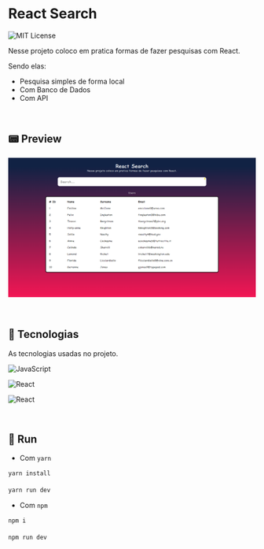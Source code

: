 # React Search 
![MIT License](https://img.shields.io/badge/License-MIT-green.svg)

Nesse projeto coloco em pratica formas de fazer pesquisas com React. 

Sendo elas:
- Pesquisa simples de forma local
- Com Banco de Dados
- Com API

<br>

## 📟 Preview
![Preview do sistema](.github/preview.png)

<br>

## 📼 Tecnologias
As tecnologias usadas no projeto.

![JavaScript](https://img.shields.io/badge/JavaScript-323330?style=for-the-badge&logo=javascript&logoColor=F7DF1E)

![React](https://img.shields.io/badge/React-20232A?style=for-the-badge&logo=react&logoColor=61DAFB)

![React](https://img.shields.io/badge/Express-fff?style=for-the-badge&logo=express&logoColor=000)

<br>

## 💈 Run 

- Com `yarn`
```bash
yarn install

yarn run dev
```

- Com `npm` 
```bash
npm i

npm run dev
```
